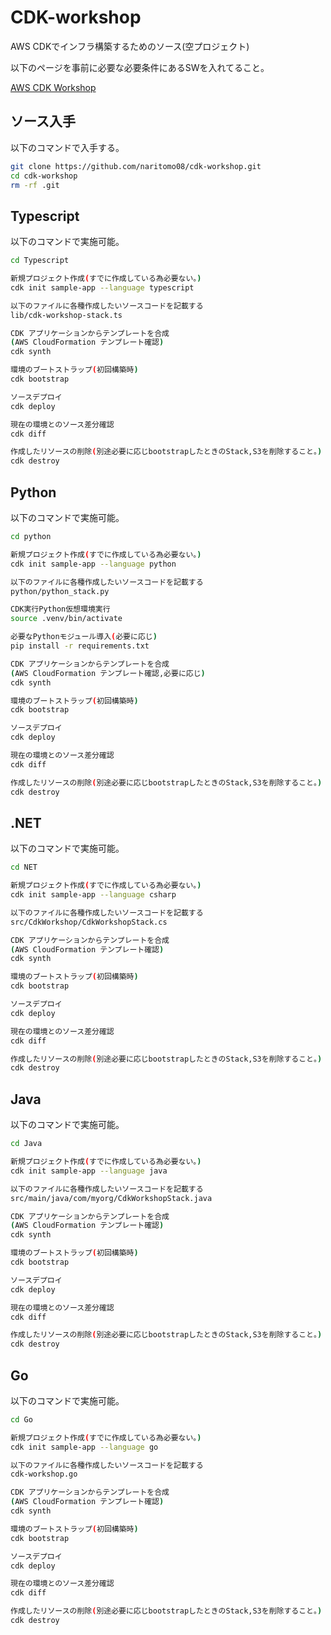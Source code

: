 # CDK-workshop

AWS CDKでインフラ構築するためのソース(空プロジェクト)

以下のページを事前に必要な必要条件にあるSWを入れてること。

[AWS CDK Workshop](https://cdkworkshop.com/ja/)

## ソース入手

以下のコマンドで入手する。

```bash
git clone https://github.com/naritomo08/cdk-workshop.git
cd cdk-workshop
rm -rf .git
```

## Typescript

以下のコマンドで実施可能。

```bash
cd Typescript

新規プロジェクト作成(すでに作成している為必要ない。)
cdk init sample-app --language typescript

以下のファイルに各種作成したいソースコードを記載する
lib/cdk-workshop-stack.ts

CDK アプリケーションからテンプレートを合成
(AWS CloudFormation テンプレート確認)
cdk synth

環境のブートストラップ(初回構築時)
cdk bootstrap

ソースデプロイ
cdk deploy

現在の環境とのソース差分確認
cdk diff

作成したリソースの削除(別途必要に応じbootstrapしたときのStack,S3を削除すること。)
cdk destroy
```

## Python

以下のコマンドで実施可能。

```bash
cd python

新規プロジェクト作成(すでに作成している為必要ない。)
cdk init sample-app --language python

以下のファイルに各種作成したいソースコードを記載する
python/python_stack.py

CDK実行Python仮想環境実行
source .venv/bin/activate

必要なPythonモジュール導入(必要に応じ)
pip install -r requirements.txt

CDK アプリケーションからテンプレートを合成
(AWS CloudFormation テンプレート確認,必要に応じ)
cdk synth

環境のブートストラップ(初回構築時)
cdk bootstrap

ソースデプロイ
cdk deploy

現在の環境とのソース差分確認
cdk diff

作成したリソースの削除(別途必要に応じbootstrapしたときのStack,S3を削除すること。)
cdk destroy
```

## .NET

以下のコマンドで実施可能。

```bash
cd NET

新規プロジェクト作成(すでに作成している為必要ない。)
cdk init sample-app --language csharp

以下のファイルに各種作成したいソースコードを記載する
src/CdkWorkshop/CdkWorkshopStack.cs

CDK アプリケーションからテンプレートを合成
(AWS CloudFormation テンプレート確認)
cdk synth

環境のブートストラップ(初回構築時)
cdk bootstrap

ソースデプロイ
cdk deploy

現在の環境とのソース差分確認
cdk diff

作成したリソースの削除(別途必要に応じbootstrapしたときのStack,S3を削除すること。)
cdk destroy
```

## Java

以下のコマンドで実施可能。

```bash
cd Java

新規プロジェクト作成(すでに作成している為必要ない。)
cdk init sample-app --language java

以下のファイルに各種作成したいソースコードを記載する
src/main/java/com/myorg/CdkWorkshopStack.java

CDK アプリケーションからテンプレートを合成
(AWS CloudFormation テンプレート確認)
cdk synth

環境のブートストラップ(初回構築時)
cdk bootstrap

ソースデプロイ
cdk deploy

現在の環境とのソース差分確認
cdk diff

作成したリソースの削除(別途必要に応じbootstrapしたときのStack,S3を削除すること。)
cdk destroy
```

## Go

以下のコマンドで実施可能。

```bash
cd Go

新規プロジェクト作成(すでに作成している為必要ない。)
cdk init sample-app --language go

以下のファイルに各種作成したいソースコードを記載する
cdk-workshop.go

CDK アプリケーションからテンプレートを合成
(AWS CloudFormation テンプレート確認)
cdk synth

環境のブートストラップ(初回構築時)
cdk bootstrap

ソースデプロイ
cdk deploy

現在の環境とのソース差分確認
cdk diff

作成したリソースの削除(別途必要に応じbootstrapしたときのStack,S3を削除すること。)
cdk destroy
```